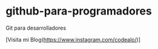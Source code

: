 # github-para-programadores

Git para desarrolladores

[Visita mi Blog(https://www.instagram.com/codealo/)]
